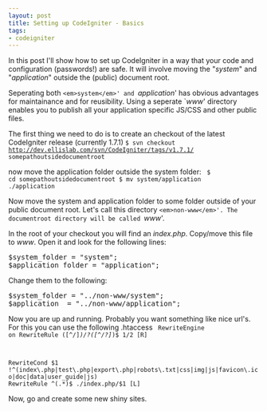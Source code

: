 ```yaml
--- 
layout: post
title: Setting up CodeIgniter - Basics
tags: 
- codeigniter
---
```

In this post I'll show how to set up CodeIgniter in a way that your code and configuration (passwords!) are safe. It will involve moving the "<em>system</em>" and "<em>application</em>" outside the (public) document root.

Seperating both `<em>system</em>' and `<em>application</em>' has obvious advantages for maintainance and for reusibility. Using a seperate `<em>www</em>' directory enables you to publish all your application specific JS/CSS and other public files.

<!--more-->

The first thing we need to do is to create an checkout of the latest CodeIgniter release (currently 1.7.1)
<code>$ svn checkout http://dev.ellislab.com/svn/CodeIgniter/tags/v1.7.1/ somepathoutsidedocumentroot</code>

now  move the application folder outside the system folder:
<code>
$ cd  somepathoutsidedocumentroot
$ mv system/application ./application</code>

Now move the system and application folder to some folder outside of your public document root. Let's call this directory `<em>non-www</em>'. The documentroot directory will be called `<em>www</em>'.

In the root of your checkout you will find an <em>index.php</em>. Copy/move this file to <em>www</em>. Open it and look for the following lines:
<pre lang="php">$system_folder = "system";
$application_folder = "application";</pre>
Change them to the following:
<pre lang="php">$system_folder = "../non-www/system";
$application  = "../non-www/application";</pre>
Now you are up and running. Probably you want something like nice url's. For this you can use the following .htaccess
<code>
RewriteEngine on
RewriteRule ([^/]*)\/\?([^/?]*)$ $1/$2 [R]</code>

<code> </code>

<code>RewriteCond $1 !^(index\.php|test\.php|export\.php|robots\.txt|css|img|js|favicon\.ico|doc|data|user_guide|js)
RewriteRule ^(.*)$ ./index.php/$1 [L]</code>

Now, go and create some new shiny sites.
